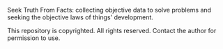 Seek Truth From Facts: collecting objective data to solve problems and seeking the objective laws of things' development.

This repository is copyrighted. All rights reserved. Contact the author for permission to use.